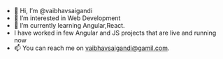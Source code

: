 - 👋 Hi, I’m @vaibhavsaigandi
- 👀 I’m interested in Web Development
- 🌱 I’m currently learning Angular,React.
- I have worked in few Angular and JS projects that are live and running now
- 📫 You can reach me on vaibhavsaigandi@gamil.com.

<!---
vaibhavsaigandi/vaibhavsaigandi is a ✨ special ✨ repository because its `README.md` (this file) appears on your GitHub profile.
You can click the Preview link to take a look at your changes.
--->
